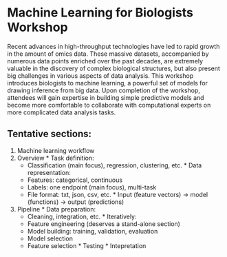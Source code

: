 # Machine Learning for Biologists Workshop

Recent advances in high-throughput technologies have led to rapid growth in the amount of omics data. These massive datasets, accompanied by numerous data points enriched over the past decades, are extremely valuable in the discovery of complex biological structures, but also present big challenges in various aspects of data analysis. This workshop introduces biologists to machine learning, a powerful set of models for drawing inference from big data.  Upon completion of the workshop, attendees will gain expertise in building simple predictive models and become more comfortable to collaborate with computational experts on more complicated data analysis tasks.

## Tentative sections:

1. Machine learning workflow
  1. Overview
    * Task definition: 
      * Classification (main focus), regression, clustering, etc.
    * Data representation: 
      * Features: categorical, continuous
      * Labels: one endpoint (main focus), multi-task
      * File format: txt, json, csv, etc.
    * Input (feature vectors) -> model (functions) -> output (predictions)
  1. Pipeline
    * Data preparation:
      * Cleaning, integration, etc.
    * Iteratively:
      * Feature engineering (deserves a stand-alone section)
      * Model building: training, validation, evaluation
      * Model selection
      * Feature selection
    * Testing
    * Intepretation
 
    
